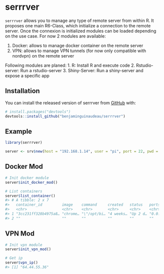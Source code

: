 
<!-- README.md is generated from README.Rmd. Please edit that file -->

# serrrver

<!-- badges: start -->
<!-- badges: end -->

`serrrver` allows you to manage any type of remote server from within R.
It proposes one main R6-Class, which initialize a connection to the
remote server. Once the connexion is initialized modules can be loaded
depending on the use case. For now 2 modules are available:

1.  Docker: allows to manage docker container on the remote server
2.  VPN: allows to manage VPN tunnels (for now only compatible with
    nordvpn) on the remote server

Following modules are planed: 1. R: Install R and execute code 2.
Rstudio-server: Run a rstudio-server 3. Shiny-Server: Run a shiny-server
and expose a specific app

## Installation

You can install the released version of serrrver from
[GitHub](https://github.com/) with:

``` r
# install.packages("devtools")
devtools::install_github("benjaminguinaudeau/serrrver")
```

## Example

``` r
library(serrrver)
```

``` r
server <- srv$new(host = "192.168.1.14", user = "pi", port = 22, pwd = Sys.getenv("SERVER_PASS"))
```

## Docker Mod

``` r
# Init docker module
server$init_docker_mod()

# List containers
server$list_container()
#> # A tibble: 2 x 7
#>   container_id         image    command     created   status   ports       names
#>   <chr>                <chr>    <chr>       <chr>     <chr>    <chr>       <chr>
#> 1 "3cc231ff328b4975a8… "chrome… "\"/opt/bi… "4 weeks… "Up 2 d… "0.0.0.0:3… "chr…
#> 2 ""                   ""       ""          ""        ""       ""          ""
```

## VPN Mod

``` r
# Init vpn module
server$init_vpn_mod()

# Get ip
server$vpn_ip()
#> [1] "64.44.55.36"
```
